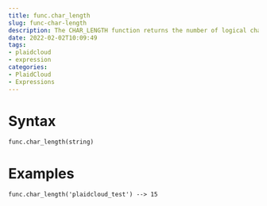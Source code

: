 ```yaml
---
title: func.char_length
slug: func-char-length
description: The CHAR_LENGTH function returns the number of logical characters in its argument -character column, character variable, or a quoted string
date: 2022-02-02T10:09:49
tags:
- plaidcloud
- expression
categories:
- PlaidCloud
- Expressions
---
```



# Syntax



```
func.char_length(string)
```


# Examples



```
func.char_length('plaidcloud_test') --> 15
```
